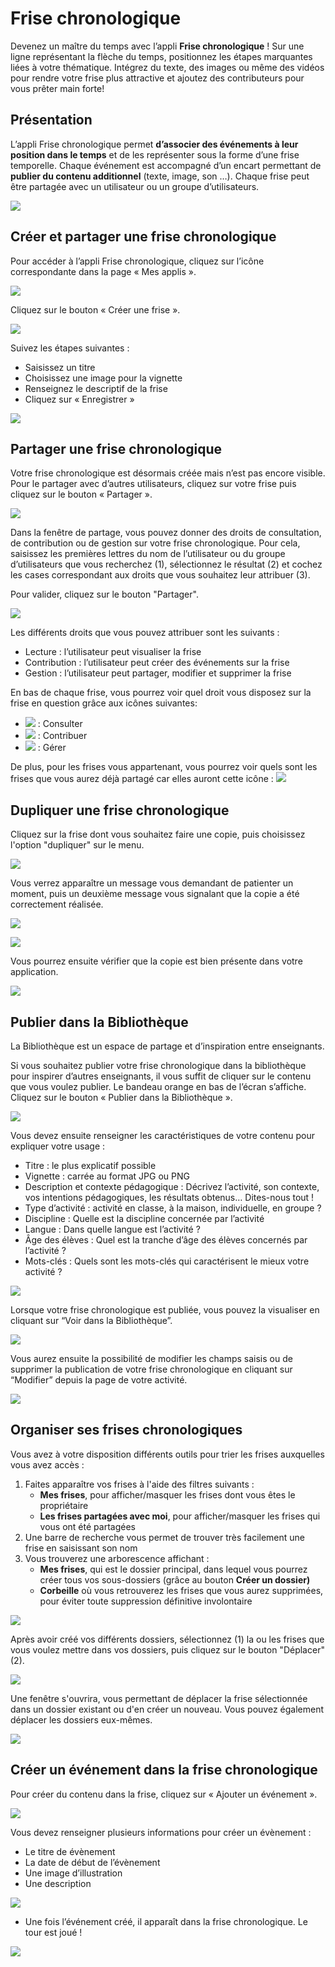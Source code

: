 # Frise chronologique

Devenez un maître du temps avec l’appli **Frise chronologique** ! Sur une ligne représentant la flèche du temps, positionnez les étapes marquantes liées à votre thématique. Intégrez du texte, des images ou même des vidéos pour rendre votre frise plus attractive et ajoutez des contributeurs pour vous prêter main forte!

## Présentation

L’appli Frise chronologique permet **d’associer des événements à leur position dans le temps** et de les représenter sous la forme d’une frise temporelle. Chaque événement est accompagné d’un encart permettant de **publier du contenu additionnel** (texte, image, son …). Chaque frise peut être partagée avec un utilisateur ou un groupe d’utilisateurs.

![](<.gitbook/assets/frise1-1 (1) (1).png>)

## Créer et partager une frise chronologique

Pour accéder à l’appli Frise chronologique, cliquez sur l’icône correspondante dans la page « Mes applis ».

![](<.gitbook/assets/frise-chrono-1-3-1 (1) (1).png>)

Cliquez sur le bouton « Créer une frise ».

![](<.gitbook/assets/f11-3 (2).png>)

Suivez les étapes suivantes :

* Saisissez un titre
* Choisissez une image pour la vignette
* Renseignez le descriptif de la frise
* Cliquez sur « Enregistrer »

![](<.gitbook/assets/frise\_1-2-1-1 (2).png>)

## Partager une frise chronologique

Votre frise chronologique est désormais créée mais n’est pas encore visible. Pour le partager avec d’autres utilisateurs, cliquez sur votre frise puis cliquez sur le bouton « Partager ».

![](<.gitbook/assets/image (58).png>)

Dans la fenêtre de partage, vous pouvez donner des droits de consultation, de contribution ou de gestion sur votre frise chronologique. Pour cela, saisissez les premières lettres du nom de l’utilisateur ou du groupe d’utilisateurs que vous recherchez (1), sélectionnez le résultat (2) et cochez les cases correspondant aux droits que vous souhaitez leur attribuer (3).

Pour valider, cliquez sur le bouton "Partager".

![](<.gitbook/assets/frise-chronologique-3-1 (1) (1).png>)

Les différents droits que vous pouvez attribuer sont les suivants :

* Lecture : l’utilisateur peut visualiser la frise
* Contribution : l’utilisateur peut créer des événements sur la frise
* Gestion : l’utilisateur peut partager, modifier et supprimer la frise

En bas de chaque frise, vous pourrez voir quel droit vous disposez sur la frise en question grâce aux icônes suivantes:

* ![](<.gitbook/assets/eye (3).png>) : Consulter
* ![](<.gitbook/assets/pencil (2) (1).png>) : Contribuer
* ![](<.gitbook/assets/cog (2) (1).png>) : Gérer

De plus, pour les frises vous appartenant, vous pourrez voir quels sont les frises que vous aurez déjà partagé car elles auront cette icône : ![](<.gitbook/assets/share-1-1 (1).png>)

## Dupliquer une frise chronologique

Cliquez sur la frise dont vous souhaitez faire une copie, puis choisissez l'option "dupliquer" sur le menu.

![](<.gitbook/assets/image (10).png>)

Vous verrez apparaître un message vous demandant de patienter un moment, puis un deuxième message vous signalant que la copie a été correctement réalisée.

![](<.gitbook/assets/image (12).png>)

![](<.gitbook/assets/image (19).png>)

Vous pourrez ensuite vérifier que la copie est bien présente dans votre application.

![](<.gitbook/assets/image (16).png>)

## Publier dans la Bibliothèque

La Bibliothèque est un espace de partage et d’inspiration entre enseignants.

Si vous souhaitez publier votre frise chronologique dans la bibliothèque pour inspirer d’autres enseignants, il vous suffit de cliquer sur le contenu que vous voulez publier. Le bandeau orange en bas de l’écran s’affiche. Cliquez sur le bouton « Publier dans la Bibliothèque ».

![](<.gitbook/assets/image (44).png>)

Vous devez ensuite renseigner les caractéristiques de votre contenu pour expliquer votre usage :

* Titre : le plus explicatif possible
* Vignette : carrée au format JPG ou PNG
* Description et contexte pédagogique : Décrivez l’activité, son contexte, vos intentions pédagogiques, les résultats obtenus… Dites-nous tout !&#x20;
* Type d’activité : activité en classe, à la maison, individuelle, en groupe ?&#x20;
* Discipline : Quelle est la discipline concernée par l’activité
* Langue : Dans quelle langue est l’activité ?&#x20;
* Âge des élèves : Quel est la tranche d’âge des élèves concernés par l’activité ?&#x20;
* Mots-clés : Quels sont les mots-clés qui caractérisent le mieux votre activité ?&#x20;

![](.gitbook/assets/2020-05-20\_16h49\_44.png)

Lorsque votre frise chronologique est publiée, vous pouvez la visualiser en cliquant sur “Voir dans la Bibliothèque”.

![](.gitbook/assets/2020-05-20\_16h50\_53.png)

Vous aurez ensuite la possibilité de modifier les champs saisis ou de supprimer la publication de votre frise chronologique en cliquant sur “Modifier” depuis la page de votre activité.

![](.gitbook/assets/2020-05-20\_16h51\_05.png)

## Organiser ses frises chronologiques

Vous avez à votre disposition différents outils pour trier les frises auxquelles vous avez accès :

1. Faites apparaître vos frises à l'aide des filtres suivants :&#x20;
   * **Mes frises**, pour afficher/masquer les frises dont vous êtes le propriétaire
   * **Les frises partagées avec moi**, pour afficher/masquer les frises qui vous ont été partagées
2. Une barre de recherche vous permet de trouver très facilement une frise en saisissant son nom
3. Vous trouverez une arborescence affichant :
   * **Mes frises**, qui est le dossier principal, dans lequel vous pourrez créer tous vos sous-dossiers (grâce au bouton **Créer un dossier)**
   * **Corbeille** où vous retrouverez les frises que vous aurez supprimées, pour éviter toute suppression définitive involontaire

![](<.gitbook/assets/2019-07-11\_12h02\_57-1 (2).png>)

Après avoir créé vos différents dossiers, sélectionnez (1) la ou les frises que vous voulez mettre dans vos dossiers, puis cliquez sur le bouton "Déplacer" (2).

![](<.gitbook/assets/image (56).png>)

Une fenêtre s'ouvrira, vous permettant de déplacer la frise sélectionnée dans un dossier existant ou d'en créer un nouveau. Vous pouvez également déplacer les dossiers eux-mêmes.

![](<.gitbook/assets/2019-07-11\_12h52\_03 (2).png>)

## Créer un événement dans la frise chronologique

Pour créer du contenu dans la frise, cliquez sur « Ajouter un événement ».

![](<.gitbook/assets/frise1-1024x361-2-3 (2).png>)

Vous devez renseigner plusieurs informations pour créer un évènement :

* Le titre de évènement
* La date de début de l’évènement
* Une image d’illustration
* Une description

![](<.gitbook/assets/frise\_21-1-1 (1) (1).png>)

* Une fois l’événement créé, il apparaît dans la frise chronologique. Le tour est joué !

![](<.gitbook/assets/f8-4 (2).png>)
